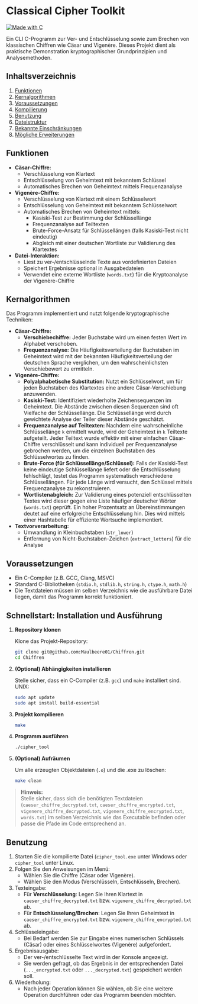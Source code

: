 # Classical Cipher Toolkit

[![Made with C](https://img.shields.io/badge/Made%20with-C-blue.svg)](https://www.cprogramming.com/)

Ein CLI C-Programm zur Ver- und Entschlüsselung sowie zum Brechen von klassischen Chiffren wie Cäsar und Vigenère. Dieses Projekt dient als praktische Demonstration kryptographischer Grundprinzipien und Analysemethoden.

## Inhaltsverzeichnis

1.  [Funktionen](#funktionen)
2.  [Kernalgorithmen](#kernalgorithmen)
3.  [Voraussetzungen](#voraussetzungen)
4.  [Kompilierung](#kompilierung)
5.  [Benutzung](#benutzung)
6.  [Dateistruktur](#dateistruktur)
7.  [Bekannte Einschränkungen](#bekannte-einschränkungen)
8.  [Mögliche Erweiterungen](#mögliche-erweiterungen)

## Funktionen

*   **Cäsar-Chiffre:**
    *   Verschlüsselung von Klartext
    *   Entschlüsselung von Geheimtext mit bekanntem Schlüssel
    *   Automatisches Brechen von Geheimtext mittels Frequenzanalyse
*   **Vigenère-Chiffre:**
    *   Verschlüsselung von Klartext mit einem Schlüsselwort
    *   Entschlüsselung von Geheimtext mit bekanntem Schlüsselwort
    *   Automatisches Brechen von Geheimtext mittels:
        *   Kasiski-Test zur Bestimmung der Schlüssellänge
        *   Frequenzanalyse auf Teiltexten
        *   Brute-Force-Ansatz für Schlüssellängen (falls Kasiski-Test nicht eindeutig)
        *   Abgleich mit einer deutschen Wortliste zur Validierung des Klartextes
*   **Datei-Interaktion:**
    *   Liest zu ver-/entschlüsselnde Texte aus vordefinierten Dateien
    *   Speichert Ergebnisse optional in Ausgabedateien
    *   Verwendet eine externe Wortliste (`words.txt`) für die Kryptoanalyse der Vigenère-Chiffre

## Kernalgorithmen

Das Programm implementiert und nutzt folgende kryptographische Techniken:

*   **Cäsar-Chiffre:**
    *   **Verschiebechiffre:** Jeder Buchstabe wird um einen festen Wert im Alphabet verschoben.
    *   **Frequenzanalyse:** Die Häufigkeitsverteilung der Buchstaben im Geheimtext wird mit der bekannten Häufigkeitsverteilung der deutschen Sprache verglichen, um den wahrscheinlichsten Verschiebewert zu ermitteln.
*   **Vigenère-Chiffre:**
    *   **Polyalphabetische Substitution:** Nutzt ein Schlüsselwort, um für jeden Buchstaben des Klartextes eine andere Cäsar-Verschiebung anzuwenden.
    *   **Kasiski-Test:** Identifiziert wiederholte Zeichensequenzen im Geheimtext. Die Abstände zwischen diesen Sequenzen sind oft Vielfache der Schlüssellänge. Die Schlüssellänge wird durch gewichtete Analyse der Teiler dieser Abstände geschätzt.
    *   **Frequenzanalyse auf Teiltexten:** Nachdem eine wahrscheinliche Schlüssellänge `k` ermittelt wurde, wird der Geheimtext in `k` Teiltexte aufgeteilt. Jeder Teiltext wurde effektiv mit einer einfachen Cäsar-Chiffre verschlüsselt und kann individuell per Frequenzanalyse gebrochen werden, um die einzelnen Buchstaben des Schlüsselwortes zu finden.
    *   **Brute-Force (für Schlüssellänge/Schlüssel):** Falls der Kasiski-Test keine eindeutige Schlüssellänge liefert oder die Entschlüsselung fehlschlägt, testet das Programm systematisch verschiedene Schlüssellängen. Für jede Länge wird versucht, den Schlüssel mittels Frequenzanalyse zu rekonstruieren.
    *   **Wortlistenabgleich:** Zur Validierung eines potenziell entschlüsselten Textes wird dieser gegen eine Liste häufiger deutscher Wörter (`words.txt`) geprüft. Ein hoher Prozentsatz an Übereinstimmungen deutet auf eine erfolgreiche Entschlüsselung hin. Dies wird mittels einer Hashtabelle für effiziente Wortsuche implementiert.
*   **Textvorverarbeitung:**
    *   Umwandlung in Kleinbuchstaben (`str_lower`)
    *   Entfernung von Nicht-Buchstaben-Zeichen (`extract_letters`) für die Analyse

## Voraussetzungen

*   Ein C-Compiler (z.B. GCC, Clang, MSVC)
*   Standard C-Bibliotheken (`stdio.h`, `stdlib.h`, `string.h`, `ctype.h`, `math.h`)
*   Die Textdateien müssen im selben Verzeichnis wie die ausführbare Datei liegen, damit das Programm korrekt funktioniert.

## Schnellstart: Installation und Ausführung

1. **Repository klonen**

   Klone das Projekt-Repository:
    ```sh
    git clone git@github.com:Maulbeere01/Chiffren.git
    cd Chiffren
    ```

2. **(Optional) Abhängigkeiten installieren**

   Stelle sicher, dass ein C-Compiler (z.B. `gcc`) und `make` installiert sind.  
   UNIX:
    ```sh
    sudo apt update
    sudo apt install build-essential
    ```

3. **Projekt kompilieren**

    ```sh
    make
    ```

4. **Programm ausführen**

    ```sh
    ./cipher_tool
    ```

5. **(Optional) Aufräumen**

   Um alle erzeugten Objektdateien (`.o`) und die .exe zu löschen:
    ```sh
    make clean
    ```

> **Hinweis:**  
> Stelle sicher, dass sich die benötigten Textdateien (`caeser_chiffre_decrypted.txt`, `caeser_chiffre_encrypted.txt`, `vigenere_chiffre_decrypted.txt`, `vigenere_chiffre_encrypted.txt`, `words.txt`) im selben Verzeichnis wie das Executable befinden oder passe die Pfade im Code entsprechend an.


## Benutzung

1.  Starten Sie die kompilierte Datei (`cipher_tool.exe` unter Windows oder `cipher_tool` unter Linux.
2.  Folgen Sie den Anweisungen im Menü:
    *   Wählen Sie die Chiffre (Cäsar oder Vigenère).
    *   Wählen Sie den Modus (Verschlüsseln, Entschlüsseln, Brechen).
3.  Texteingabe:
    *   Für **Verschlüsselung**: Legen Sie Ihren Klartext in `caeser_chiffre_decrypted.txt` bzw. `vigenere_chiffre_decrypted.txt` ab.
    *   Für **Entschlüsselung/Brechen**: Legen Sie Ihren Geheimtext in `caeser_chiffre_encrypted.txt` bzw. `vigenere_chiffre_encrypted.txt` ab.
4.  Schlüsseleingabe:
    *   Bei Bedarf werden Sie zur Eingabe eines numerischen Schlüssels (Cäsar) oder eines Schlüsselwortes (Vigenère) aufgefordert.
5.  Ergebnisausgabe:
    *   Der ver-/entschlüsselte Text wird in der Konsole angezeigt.
    *   Sie werden gefragt, ob das Ergebnis in der entsprechenden Datei (`..._encrypted.txt` oder `..._decrypted.txt`) gespeichert werden soll.
6.  Wiederholung:
    *   Nach jeder Operation können Sie wählen, ob Sie eine weitere Operation durchführen oder das Programm beenden möchten.

    



